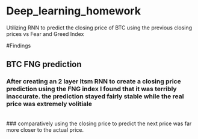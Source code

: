 # Deep_learning_homework
Utilizing RNN to predict the closing price of BTC using the previous closing prices vs Fear and Greed Index


#Findings 
## BTC FNG prediction 
### After creating an 2 layer ltsm RNN to create a closing price prediction using the FNG index I found that it was terribly inaccurate. the prediction stayed fairly stable while the real price was extremely volitiale 
</br> 
### comparatively using the closing price to predict the next price was far more closer to the actual price. 
